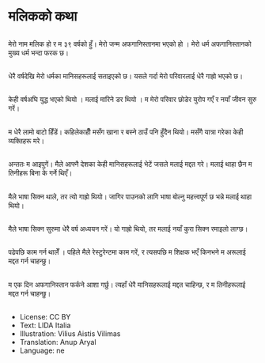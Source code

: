 # मलिकको कथा

##
मेरो नाम मलिक हो र म ३९ वर्षको हुँ। मेरो जन्म अफगानिस्तानमा भएको हो । मेरो धर्म अफगानिस्तानको मुख्य धर्म भन्दा फरक छ।

##
धेरै वर्षदेखि मेरो धर्मका मानिसहरूलाई सताइएको छ। यसले गर्दा मेरो परिवारलाई धेरै गाह्रो भएको छ।

##
केही वर्षअघि युद्ध भएको थियो । मलाई मारिने डर थियो । म मेरो परिवार छोडेर युरोप गएँ र नयाँ जीवन सुरु गरें।

##
म धेरै लामो बाटो हिँडें। कहिलेकाहीँ मसँग खाना र बस्ने ठाउँ पनि हुँदैन थियो। मसँगै यात्रा गरेका केही व्यक्तिहरू मरे।

##
अन्ततः म आइपुगें। मैले आफ्नै देशका केही मानिसहरूलाई भेटें जसले मलाई मद्दत गरे। मलाई थाहा छैन म तिनीहरू बिना के गर्ने थिएँ।

##
मैले भाषा सिक्न थाले, तर त्यो गाह्रो थियो। जागिर पाउनको लागि भाषा बोल्नु महत्त्वपूर्ण छ भन्ने मलाई थाहा थियो।

##
मैले भाषा सिक्न सुरुमा धेरै वर्ष अध्ययन गरें। यो गाह्रो थियो, तर मलाई नयाँ कुरा सिक्न रमाइलो लाग्छ।

##
पढेपछि काम गर्न थालेँ । पहिले मैले रेस्टुरेन्टमा काम गरें, र त्यसपछि म शिक्षक भएँ किनभने म अरूलाई मद्दत गर्न चाहन्छु।

##
म एक दिन अफगानिस्तान फर्कने आशा गर्छु। त्यहाँ धेरै मानिसहरूलाई मद्दत चाहिन्छ, र म तिनीहरूलाई मद्दत गर्न चाहन्छु।

##
* License: CC BY
* Text: LIDA Italia
* Illustration: Vilius Aistis Vilimas
* Translation: Anup Aryal
* Language: ne
